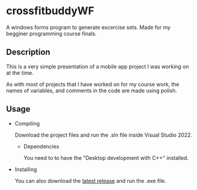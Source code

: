 # crossfitbuddyWF
A windows forms program to generate excercise sets.
Made for my begginer programming course finals.
## Description
This is a very simple presentation of a mobile app project I was working on at the time.

As with most of projects that I have worked on for my course work, the names of variables, and comments in the code are made using polish.

## Usage
  - Compiling

    Download the project files and run the .sln file inside Visual Studio 2022.
      - Dependencies

        You need to to have the "Desktop development with C++" installed.
  - Installing

    You can also download the [latest release](https://github.com/ViK0s/crossfitbuddyWF/releases/tag/Release) and run the .exe file.
